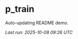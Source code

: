 # p_train

Auto-updating README demo.

<!--START_SECTION:status-->
_Last run: 2025-10-08 09:26 UTC_
<!--END_SECTION:status-->









































































































































































































































































































































































































































































































































































































































































































































































































































































































































































































































































